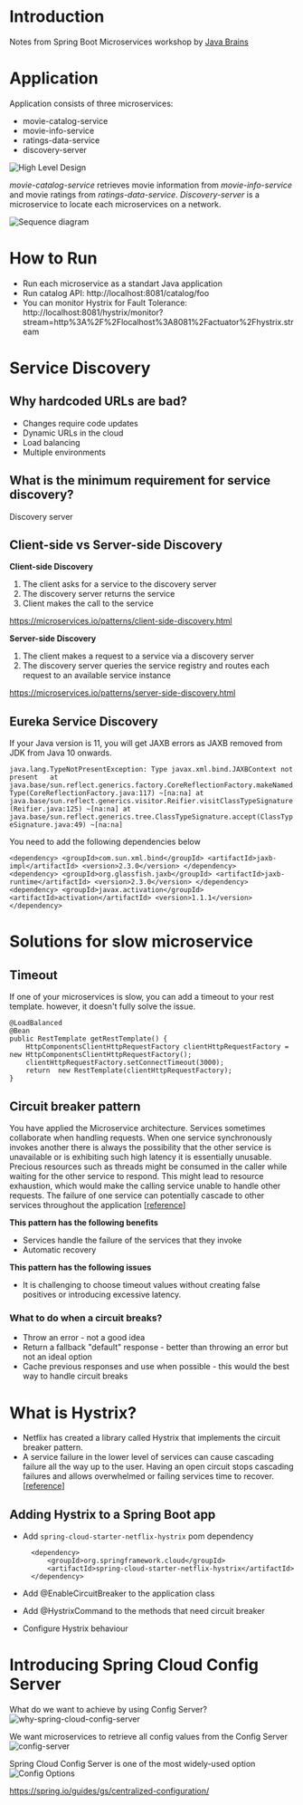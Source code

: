 # Introduction

Notes from Spring Boot Microservices workshop by [Java Brains](https://lnkd.in/dzZ4r43)

# Application

Application consists of three microservices:  

* movie-catalog-service
* movie-info-service
* ratings-data-service
* discovery-server

![High Level Design](./.images/high-level-arch.png)

*movie-catalog-service* retrieves movie information from *movie-info-service* and movie ratings from *ratings-data-service*. *Discovery-server* is a microservice to locate each microservices on a network.  

![Sequence diagram](./.images/sd.png)

# How to Run

* Run each microservice as a standart Java application
* Run catalog API: http://localhost:8081/catalog/foo
* You can monitor Hystrix for Fault Tolerance: http://localhost:8081/hystrix/monitor?stream=http%3A%2F%2Flocalhost%3A8081%2Factuator%2Fhystrix.stream

# Service Discovery

## Why hardcoded URLs are bad?

* Changes require code updates
* Dynamic URLs in the cloud
* Load balancing
* Multiple environments

## What is the minimum requirement for service discovery?

Discovery server

## Client-side vs Server-side Discovery

**Client-side Discovery**

1. The client asks for a service to the discovery server
2. The discovery server returns the service
3. Client makes the call to the service

https://microservices.io/patterns/client-side-discovery.html

**Server-side Discovery**

1. The client makes a request to a service via a discovery server
2. The discovery server queries the service registry and routes each request to an available service instance


https://microservices.io/patterns/server-side-discovery.html

## Eureka Service Discovery

If your Java version is 11, you will get JAXB errors as JAXB removed from JDK from Java 10 onwards.

`java.lang.TypeNotPresentException: Type javax.xml.bind.JAXBContext not present  
	at java.base/sun.reflect.generics.factory.CoreReflectionFactory.makeNamedType(CoreReflectionFactory.java:117) ~[na:na]
	at java.base/sun.reflect.generics.visitor.Reifier.visitClassTypeSignature(Reifier.java:125) ~[na:na]
	at java.base/sun.reflect.generics.tree.ClassTypeSignature.accept(ClassTypeSignature.java:49) ~[na:na]`  

You need to add the following dependencies below

`<dependency>
		<groupId>com.sun.xml.bind</groupId>
			<artifactId>jaxb-impl</artifactId>
			<version>2.3.0</version>
		</dependency>  
		<dependency>
			<groupId>org.glassfish.jaxb</groupId>
			<artifactId>jaxb-runtime</artifactId>
			<version>2.3.0</version>
		</dependency>
		<dependency>
			<groupId>javax.activation</groupId>
			<artifactId>activation</artifactId>
			<version>1.1.1</version>
		</dependency>
`

# Solutions for slow microservice

## Timeout
If one of your microservices is slow, you can add a timeout to your rest template. however, it doesn't fully solve the issue.

	@LoadBalanced
	@Bean
	public RestTemplate getRestTemplate() {
		HttpComponentsClientHttpRequestFactory clientHttpRequestFactory = new HttpComponentsClientHttpRequestFactory();
		clientHttpRequestFactory.setConnectTimeout(3000);
		return  new RestTemplate(clientHttpRequestFactory);
	}
## Circuit breaker pattern

You have applied the Microservice architecture. Services sometimes collaborate when handling requests. When one service synchronously invokes another there is always the possibility that the other service is unavailable or is exhibiting such high latency it is essentially unusable. Precious resources such as threads might be consumed in the caller while waiting for the other service to respond. This might lead to resource exhaustion, which would make the calling service unable to handle other requests. The failure of one service can potentially cascade to other services throughout the application [[reference](https://microservices.io/patterns/reliability/circuit-breaker.html)]

**This pattern has the following benefits**

* Services handle the failure of the services that they invoke  
* Automatic recovery 

**This pattern has the following issues**

* It is challenging to choose timeout values without creating false positives or introducing excessive latency.

### What to do when a circuit breaks?

* Throw an error - not a good idea
* Return a fallback "default" response - better than throwing an error but not an ideal option
* Cache previous responses and use when possible - this would the best way to handle circuit breaks

# What is Hystrix?

* Netflix has created a library called Hystrix that implements the circuit breaker pattern. 
* A service failure in the lower level of services can cause cascading failure all the way up to the user. Having an open circuit stops cascading failures and allows overwhelmed or failing services time to recover. [[reference](https://cloud.spring.io/spring-cloud-netflix/multi/multi__circuit_breaker_hystrix_clients.html)]

## Adding Hystrix to a Spring Boot app
* Add `spring-cloud-starter-netflix-hystrix` pom dependency

		<dependency>
			<groupId>org.springframework.cloud</groupId>
			<artifactId>spring-cloud-starter-netflix-hystrix</artifactId>
		</dependency>

* Add @EnableCircuitBreaker to the application class
* Add @HystrixCommand to the methods that need circuit breaker
* Configure Hystrix behaviour


# Introducing Spring Cloud Config Server

What do we want to achieve by using Config Server? 
![why-spring-cloud-config-server](./.images/why-spring-cloud-config.png)

We want microservices to retrieve all config values from the Config Server
![config-server](./.images/config-server.png)

Spring Cloud Config Server is one of the most widely-used option
![Config Options](./.images/config-options.png)


https://spring.io/guides/gs/centralized-configuration/ 
